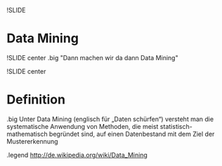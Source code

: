 !SLIDE 
# Data Mining #

!SLIDE center
.big "Dann machen wir da dann Data Mining"

!SLIDE center
# Definition #
.big Unter Data Mining (englisch für „Daten schürfen“) versteht man die <span class="highlight">systematische Anwendung</span> von <span class="highlight">Methoden</span>, die meist statistisch-mathematisch begründet sind, auf einen Datenbestand mit dem Ziel der <span class="highlight">Mustererkennung</span>

.legend <a href="http://de.wikipedia.org/wiki/Data_Mining">http://de.wikipedia.org/wiki/Data_Mining</a>


